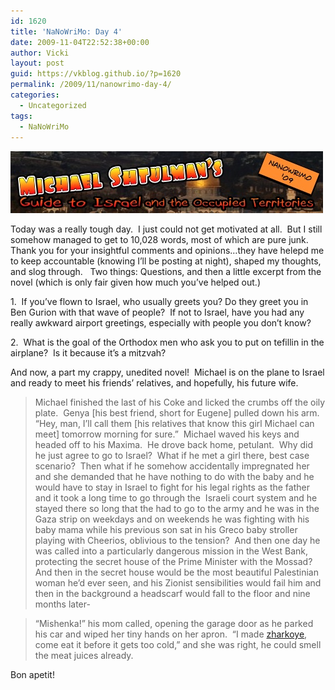 ```yaml
---
id: 1620
title: 'NaNoWriMo: Day 4'
date: 2009-11-04T22:52:38+00:00
author: Vicki
layout: post
guid: https://vkblog.github.io/?p=1620
permalink: /2009/11/nanowrimo-day-4/
categories:
  - Uncategorized
tags:
  - NaNoWriMo
---
```

<img class="aligncenter size-full wp-image-1600" title="Page_1" src="https://raw.githubusercontent.com/vkblog/vkblog.github.io/master/public/img/2009/11/Page_1.jpg" alt="Page_1" width="500" height="100" />

Today was a really tough day.  I just could not get motivated at all.  But I still somehow managed to get to 10,028 words, most of which are pure junk.  Thank you for your insightful comments and opinions&#8230;they have helepd me to keep accountable (knowing I&#8217;ll be posting at night), shaped my thoughts, and slog through.   Two things: Questions, and then a little excerpt from the novel (which is only fair given how much you&#8217;ve helped out.)

1.  If you&#8217;ve flown to Israel, who usually greets you? Do they greet you in Ben Gurion with that wave of people?  If not to Israel, have you had any really awkward airport greetings, especially with people you don&#8217;t know?
  
2.  What is the goal of the Orthodox men who ask you to put on tefillin in the airplane?  Is it because it&#8217;s a mitzvah?

And now, a part my crappy, unedited novel!  Michael is on the plane to Israel and ready to meet his friends&#8217; relatives, and hopefully, his future wife.

> Michael finished the last of his Coke and licked the crumbs off the oily plate.  Genya [his best friend, short for Eugene] pulled down his arm.  “Hey, man, I’ll call them [his relatives that know this girl Michael can meet] tomorrow morning for sure.”  Michael waved his keys and headed off to his Maxima.  He drove back home, petulant.  Why did he just agree to go to Israel?  What if he met a girl there, best case scenario?  Then what if he somehow accidentally impregnated her and she demanded that he have nothing to do with the baby and he would have to stay in Israel to fight for his legal rights as the father and it took a long time to go through the  Israeli court system and he stayed there so long that the had to go to the army and he was in the Gaza strip on weekdays and on weekends he was fighting with his baby mama while his previous son sat in his Greco baby stroller playing with Cheerios, oblivious to the tension?  And then one day he was called into a particularly dangerous mission in the West Bank, protecting the secret house of the Prime Minister with the Mossad?  And then in the secret house would be the most beautiful Palestinian woman he’d ever seen, and his Zionist sensibilities would fail him and then in the background a headscarf would fall to the floor and nine months later-
  
> “Mishenka!” his mom called, opening the garage door as he parked his car and wiped her tiny hands on her apron.  “I made [zharkoye](http://www.recipezaar.com/Zharkoye-Russian-Stew-108826), come eat it before it gets too cold,” and she was right, he could smell the meat juices already.

Bon apetit!

>